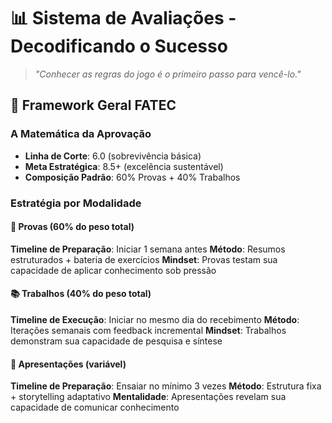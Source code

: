 # 📊 Sistema de Avaliações - Decodificando o Sucesso

> *"Conhecer as regras do jogo é o primeiro passo para vencê-lo."*

## 🎯 Framework Geral FATEC

### A Matemática da Aprovação
- **Linha de Corte**: 6.0 (sobrevivência básica)
- **Meta Estratégica**: 8.5+ (excelência sustentável)  
- **Composição Padrão**: 60% Provas + 40% Trabalhos

### Estratégia por Modalidade

#### 🎯 Provas (60% do peso total)
**Timeline de Preparação**: Iniciar 1 semana antes
**Método**: Resumos estruturados + bateria de exercícios
**Mindset**: Provas testam sua capacidade de aplicar conhecimento sob pressão

#### 📚 Trabalhos (40% do peso total)  
**Timeline de Execução**: Iniciar no mesmo dia do recebimento
**Método**: Iterações semanais com feedback incremental
**Mindset**: Trabalhos demonstram sua capacidade de pesquisa e síntese

#### 🎤 Apresentações (variável)
**Timeline de Preparação**: Ensaiar no mínimo 3 vezes
**Método**: Estrutura fixa + storytelling adaptativo
**Mentalidade**: Apresentações revelam sua capacidade de comunicar conhecimento


